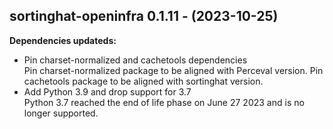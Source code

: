 ## sortinghat-openinfra 0.1.11 - (2023-10-25)

**Dependencies updateds:**

 * Pin charset-normalized and cachetools dependencies\
   Pin charset-normalized package to be aligned with Perceval version.
   Pin cachetools package to be aligned with sortinghat version.
 * Add Python 3.9 and drop support for 3.7\
   Python 3.7 reached the end of life phase on June 27 2023 and is no
   longer supported.

